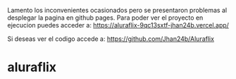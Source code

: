 Lamento los inconvenientes ocasionados pero se presentaron problemas al desplegar la pagina en github pages.
Para poder ver el proyecto en ejecucion puedes acceder a:
https://aluraflix-9qc13sxtf-jhan24b.vercel.app/

Si deseas ver el codigo accede a:
https://github.com/Jhan24b/Aluraflix
# aluraflix
